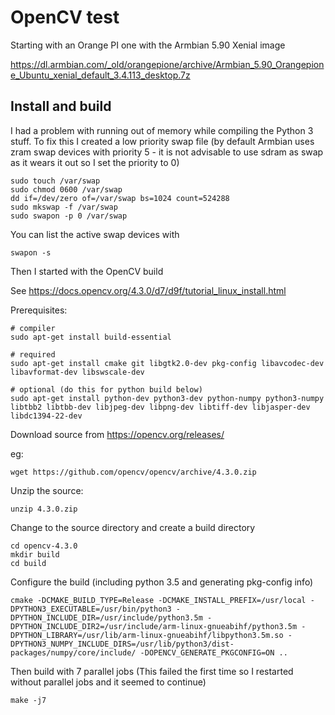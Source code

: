 # OpenCV test

Starting with an Orange PI one with the Armbian 5.90 Xenial image

https://dl.armbian.com/_old/orangepione/archive/Armbian_5.90_Orangepione_Ubuntu_xenial_default_3.4.113_desktop.7z

## Install and build

I had a problem with running out of memory while compiling the Python 3 stuff. To fix this I created a low priority swap file (by default Armbian uses zram swap devices with priority 5 - it is not advisable to use sdram as swap as it wears it out so I set the priority to 0)

```
sudo touch /var/swap
sudo chmod 0600 /var/swap
dd if=/dev/zero of=/var/swap bs=1024 count=524288
sudo mkswap -f /var/swap
sudo swapon -p 0 /var/swap
```

You can list the active swap devices with

```
swapon -s
```

Then I started with the OpenCV build

See https://docs.opencv.org/4.3.0/d7/d9f/tutorial_linux_install.html

Prerequisites:

```
# compiler
sudo apt-get install build-essential

# required
sudo apt-get install cmake git libgtk2.0-dev pkg-config libavcodec-dev libavformat-dev libswscale-dev

# optional (do this for python build below)
sudo apt-get install python-dev python3-dev python-numpy python3-numpy libtbb2 libtbb-dev libjpeg-dev libpng-dev libtiff-dev libjasper-dev libdc1394-22-dev
```

Download source from https://opencv.org/releases/

eg:

```
wget https://github.com/opencv/opencv/archive/4.3.0.zip
```

Unzip the source:

```
unzip 4.3.0.zip
```

Change to the source directory and create a build directory

```
cd opencv-4.3.0
mkdir build
cd build
```

Configure the build (including python 3.5 and generating pkg-config info)

```
cmake -DCMAKE_BUILD_TYPE=Release -DCMAKE_INSTALL_PREFIX=/usr/local -DPYTHON3_EXECUTABLE=/usr/bin/python3 -DPYTHON_INCLUDE_DIR=/usr/include/python3.5m -DPYTHON_INCLUDE_DIR2=/usr/include/arm-linux-gnueabihf/python3.5m -DPYTHON_LIBRARY=/usr/lib/arm-linux-gnueabihf/libpython3.5m.so -DPYTHON3_NUMPY_INCLUDE_DIRS=/usr/lib/python3/dist-packages/numpy/core/include/ -DOPENCV_GENERATE_PKGCONFIG=ON ..
```

Then build with 7 parallel jobs (This failed the first time so I restarted without parallel jobs and it seemed to continue)

```
make -j7
```
